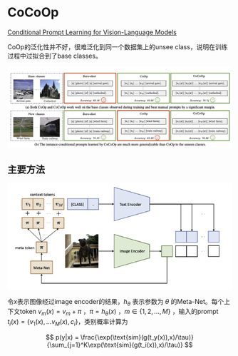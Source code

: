 # CoCoOp

[Conditional Prompt Learning for Vision-Language Models](https://arxiv.org/pdf/2203.05557.pdf)

CoOp的泛化性并不好，很难泛化到同一个数据集上的unsee class，说明在训练过程中过拟合到了base classes。

![alt text](../img/PEFT/CoCoOp1.png)

## 主要方法

![alt text](../img/PEFT/CoCoOp2.png)

令$x$表示图像经过image encoder的结果，$h_{\theta}$ 表示参数为 $\theta$ 的Meta-Net。每个上下文token $v_m(x) = v_m + \pi$ ，$\pi = h_{\theta}(x)$ ，$m \in \{1,2,...,M\}$ ，输入的prompt $t_i(x) = \{v_1(x),...v_M(x),c_i\}$，类别概率计算为

$$
p(y|x) = \frac{\exp(\text{sim}(g(t_y(x)),x)/\tau)}{\sum_{j=1}^K\exp(\text{sim}(g(t_i(x)),x)/\tau)}
$$
